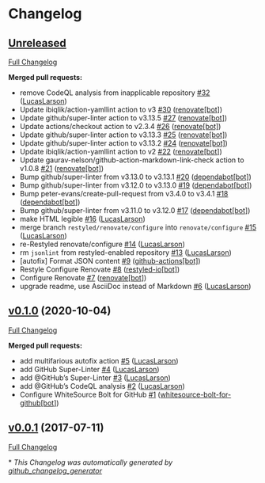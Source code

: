 # Changelog

## [Unreleased](https://github.com/LucasLarson/LucasLarson.github.io/tree/HEAD)

[Full Changelog](https://github.com/LucasLarson/LucasLarson.github.io/compare/v0.1.0...HEAD)

**Merged pull requests:**

- remove CodeQL analysis from inapplicable repository [\#32](https://github.com/LucasLarson/LucasLarson.github.io/pull/32) ([LucasLarson](https://github.com/LucasLarson))
- Update ibiqlik/action-yamllint action to v3 [\#30](https://github.com/LucasLarson/LucasLarson.github.io/pull/30) ([renovate[bot]](https://github.com/apps/renovate))
- Update github/super-linter action to v3.13.5 [\#27](https://github.com/LucasLarson/LucasLarson.github.io/pull/27) ([renovate[bot]](https://github.com/apps/renovate))
- Update actions/checkout action to v2.3.4 [\#26](https://github.com/LucasLarson/LucasLarson.github.io/pull/26) ([renovate[bot]](https://github.com/apps/renovate))
- Update github/super-linter action to v3.13.3 [\#25](https://github.com/LucasLarson/LucasLarson.github.io/pull/25) ([renovate[bot]](https://github.com/apps/renovate))
- Update github/super-linter action to v3.13.2 [\#24](https://github.com/LucasLarson/LucasLarson.github.io/pull/24) ([renovate[bot]](https://github.com/apps/renovate))
- Update ibiqlik/action-yamllint action to v2 [\#22](https://github.com/LucasLarson/LucasLarson.github.io/pull/22) ([renovate[bot]](https://github.com/apps/renovate))
- Update gaurav-nelson/github-action-markdown-link-check action to v1.0.8 [\#21](https://github.com/LucasLarson/LucasLarson.github.io/pull/21) ([renovate[bot]](https://github.com/apps/renovate))
- Bump github/super-linter from v3.13.0 to v3.13.1 [\#20](https://github.com/LucasLarson/LucasLarson.github.io/pull/20) ([dependabot[bot]](https://github.com/apps/dependabot))
- Bump github/super-linter from v3.12.0 to v3.13.0 [\#19](https://github.com/LucasLarson/LucasLarson.github.io/pull/19) ([dependabot[bot]](https://github.com/apps/dependabot))
- Bump peter-evans/create-pull-request from v3.4.0 to v3.4.1 [\#18](https://github.com/LucasLarson/LucasLarson.github.io/pull/18) ([dependabot[bot]](https://github.com/apps/dependabot))
- Bump github/super-linter from v3.11.0 to v3.12.0 [\#17](https://github.com/LucasLarson/LucasLarson.github.io/pull/17) ([dependabot[bot]](https://github.com/apps/dependabot))
- make HTML legible [\#16](https://github.com/LucasLarson/LucasLarson.github.io/pull/16) ([LucasLarson](https://github.com/LucasLarson))
- merge branch `restyled/renovate/configure` into `renovate/configure` [\#15](https://github.com/LucasLarson/LucasLarson.github.io/pull/15) ([LucasLarson](https://github.com/LucasLarson))
- re-Restyled renovate/configure [\#14](https://github.com/LucasLarson/LucasLarson.github.io/pull/14) ([LucasLarson](https://github.com/LucasLarson))
- rm `jsonlint` from restyled-enabled repository [\#13](https://github.com/LucasLarson/LucasLarson.github.io/pull/13) ([LucasLarson](https://github.com/LucasLarson))
- \[autofix\] Format JSON content [\#9](https://github.com/LucasLarson/LucasLarson.github.io/pull/9) ([github-actions[bot]](https://github.com/apps/github-actions))
- Restyle Configure Renovate [\#8](https://github.com/LucasLarson/LucasLarson.github.io/pull/8) ([restyled-io[bot]](https://github.com/apps/restyled-io))
- Configure Renovate [\#7](https://github.com/LucasLarson/LucasLarson.github.io/pull/7) ([renovate[bot]](https://github.com/apps/renovate))
- upgrade readme, use AsciiDoc instead of Markdown [\#6](https://github.com/LucasLarson/LucasLarson.github.io/pull/6) ([LucasLarson](https://github.com/LucasLarson))

## [v0.1.0](https://github.com/LucasLarson/LucasLarson.github.io/tree/v0.1.0) (2020-10-04)

[Full Changelog](https://github.com/LucasLarson/LucasLarson.github.io/compare/v0.0.1...v0.1.0)

**Merged pull requests:**

- add multifarious autofix action [\#5](https://github.com/LucasLarson/LucasLarson.github.io/pull/5) ([LucasLarson](https://github.com/LucasLarson))
- add GitHub Super-Linter [\#4](https://github.com/LucasLarson/LucasLarson.github.io/pull/4) ([LucasLarson](https://github.com/LucasLarson))
- add @GitHub’s Super-Linter [\#3](https://github.com/LucasLarson/LucasLarson.github.io/pull/3) ([LucasLarson](https://github.com/LucasLarson))
- add @GitHub’s CodeQL analysis [\#2](https://github.com/LucasLarson/LucasLarson.github.io/pull/2) ([LucasLarson](https://github.com/LucasLarson))
- Configure WhiteSource Bolt for GitHub [\#1](https://github.com/LucasLarson/LucasLarson.github.io/pull/1) ([whitesource-bolt-for-github[bot]](https://github.com/apps/whitesource-bolt-for-github))

## [v0.0.1](https://github.com/LucasLarson/LucasLarson.github.io/tree/v0.0.1) (2017-07-11)

[Full Changelog](https://github.com/LucasLarson/LucasLarson.github.io/compare/2dfcaf982823044da2ea422937df439ffcb99763...v0.0.1)



\* *This Changelog was automatically generated by [github_changelog_generator](https://github.com/github-changelog-generator/github-changelog-generator)*
